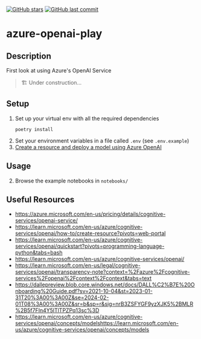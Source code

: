 [![GitHub stars](https://img.shields.io/github/stars/ruankie/azure-openai-play)](https://github.com/ruankie/azure-openai-play/stargazers)
[![GitHub last commit](https://img.shields.io/github/last-commit/ruankie/azure-openai-play)](https://github.com/ruankie/azure-openai-play/commits/main)

# azure-openai-play

## Description

First look at using Azure's OpenAI Service

> 🏗️ Under construction...

## Setup
1. Set up your virtual env with all the required dependencies
    ```shell
    poetry install
    ```
2. Set your environment variables in a file called `.env` (see `.env.example`)
3. [Create a resource and deploy a model using Azure OpenAI](https://learn.microsoft.com/en-us/azure/cognitive-services/openai/how-to/create-resource?pivots=web-portal)

## Usage
2. Browse the example notebooks in `notebooks/`

## Useful Resources
- https://azure.microsoft.com/en-us/pricing/details/cognitive-services/openai-service/
- https://learn.microsoft.com/en-us/azure/cognitive-services/openai/how-to/create-resource?pivots=web-portal
- https://learn.microsoft.com/en-us/azure/cognitive-services/openai/quickstart?pivots=programming-language-python&tabs=bash
- https://learn.microsoft.com/en-us/azure/cognitive-services/openai/
- https://learn.microsoft.com/en-us/legal/cognitive-services/openai/transparency-note?context=%2Fazure%2Fcognitive-services%2Fopenai%2Fcontext%2Fcontext&tabs=text
- https://dallepreview.blob.core.windows.net/docs/DALL%C2%B7E%20Onboarding%20Guide.pdf?sv=2021-10-04&st=2023-01-31T20%3A00%3A00Z&se=2024-02-01T08%3A00%3A00Z&sr=b&sp=r&sig=nrB3ZSFYGF9yzXJK5%2BMLR%2B5f7FIn4Y5lTlTPZPq13sc%3D
- https://learn.microsoft.com/en-us/azure/cognitive-services/openai/concepts/modelshttps://learn.microsoft.com/en-us/azure/cognitive-services/openai/concepts/models